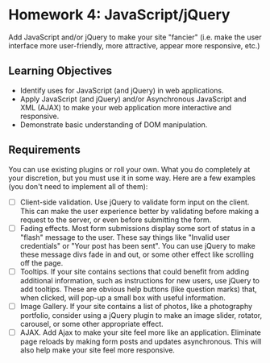 # Homework 4: JavaScript/jQuery

Add JavaScript and/or jQuery to make your site "fancier" (i.e. make the user 
interface more user-friendly, more attractive, appear more responsive, etc.)

## Learning Objectives

* Identify uses for JavaScript (and jQuery) in web applications.
* Apply JavaScript (and jQuery) and/or Asynchronous JavaScript and XML (AJAX) to
make your web application more interactive and responsive.
* Demonstrate basic understanding of DOM manipulation.


## Requirements

You can use existing plugins or roll your own. What you do completely at your
discretion, but you must use it in some way. Here are a few examples (you don't
need to implement all of them):

- [ ] Client-side validation. Use jQuery to validate form input on the client. This
can make the user experience better by validating before making a request to the
server, or even before submitting the form.
- [ ] Fading effects. Most form submissions display some sort of status in a "flash"
message to the user. These say things like "Invalid user credentials" or "Your
post has been sent". You can use jQuery to make these message divs fade in and
out, or some other effect like scrolling off the page.
- [ ] Tooltips. If your site contains sections that could benefit from adding
additional information, such as instructions for new users, use jQuery to add
tooltips. These are obvious help buttons (like question marks) that, when
clicked, will pop-up a small box with useful information.
- [ ] Image Gallery. If your site contains a list of photos, like a photography
portfolio, consider using a jQuery plugin to make an image slider, rotator,
carousel, or some other appropriate effect.
- [ ] AJAX. Add Ajax to make your site feel more like an application. Eliminate page
reloads by making form posts and updates asynchronous. This will also help make
your site feel more responsive.
